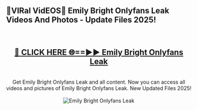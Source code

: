 <h2>🔴VIRal VidEOS🔴 Emily Bright Onlyfans Leak Videos And Photos - Update Files 2025!</h2>
<br>
<div align="center">
<h2><a href="https://virallinks.top/odZfE0" rel="nofollow">🔴 CLICK HERE 🌐==►► Emily Bright Onlyfans Leak</a></h2>
<br>
Get Emily Bright Onlyfans Leak and all content. Now you can access all videos and pictures of Emily Bright Onlyfans Leak. New Updated Files 2025!
<br>
<br>
<a href="https://virallinks.top/odZfE0" rel="nofollow" data-target="animated-image.originalLink"><img src="https://i.imgur.com/dJHk4Zq.gif)" alt="Emily Bright Onlyfans Leak" style="max-width: 100%; display: inline-block;" data-target="animated-image.originalImage"></a>
</div>
<br>
